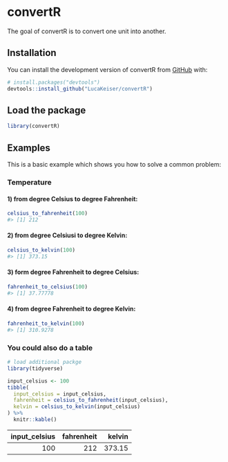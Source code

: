 
<!-- README.md is generated from README.Rmd. Please edit that file -->

# convertR

<!-- badges: start -->
<!-- badges: end -->

The goal of convertR is to convert one unit into another.

## Installation

You can install the development version of convertR from
[GitHub](https://github.com/) with:

``` r
# install.packages("devtools")
devtools::install_github("LucaKeiser/convertR")
```

## Load the package

``` r
library(convertR)
```

## Examples

This is a basic example which shows you how to solve a common problem:

### Temperature

#### 1) from degree Celsius to degree Fahrenheit:

``` r
celsius_to_fahrenheit(100)
#> [1] 212
```

#### 2) from degree Celsiusi to degree Kelvin:

``` r
celsius_to_kelvin(100)
#> [1] 373.15
```

#### 3) form degree Fahrenheit to degree Celsius:

``` r
fahrenheit_to_celsius(100)
#> [1] 37.77778
```

#### 4) from degree Fahrenheit to degree Kelvin:

``` r
fahrenheit_to_kelvin(100)
#> [1] 310.9278
```

### You could also do a table

``` r
# load additional packge
library(tidyverse)

input_celsius <- 100
tibble(
  input_celsius = input_celsius,
  fahrenheit = celsius_to_fahrenheit(input_celsius),
  kelvin = celsius_to_kelvin(input_celsius)
) %>% 
  knitr::kable()
```

| input_celsius | fahrenheit | kelvin |
|--------------:|-----------:|-------:|
|           100 |        212 | 373.15 |
